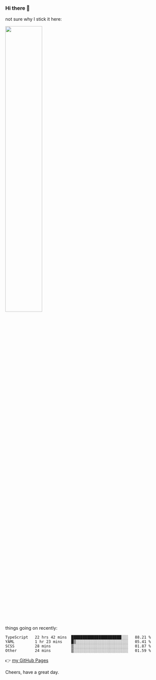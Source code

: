 ### Hi there 👋

not sure why I stick it here:

[<img width="48%" src="https://github-readme-stats.vercel.app/api?username=ykzhukian&show_icons=true&theme=dracula">](https://github.com/anuraghazra/github-readme-stats)


things going on recently:

<!--START_SECTION:waka-->

```text
TypeScript   22 hrs 42 mins  ██████████████████████░░░   88.21 %
YAML         1 hr 23 mins    █▒░░░░░░░░░░░░░░░░░░░░░░░   05.41 %
SCSS         28 mins         ▒░░░░░░░░░░░░░░░░░░░░░░░░   01.87 %
Other        24 mins         ▒░░░░░░░░░░░░░░░░░░░░░░░░   01.59 %
```

<!--END_SECTION:waka-->

👉 [my GitHub Pages](https://ykzhukian.github.io)

Cheers, have a great day.

